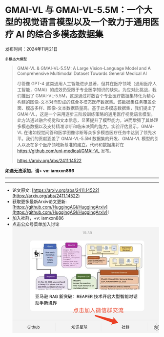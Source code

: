 # GMAI-VL 与 GMAI-VL-5.5M：一个大型的视觉语言模型以及一个致力于通用医疗 AI 的综合多模态数据集
发布时间：2024年11月21日

`多模态大模型`
> GMAI-VL & GMAI-VL-5.5M: A Large Vision-Language Model and A Comprehensive Multimodal Dataset Towards General Medical AI
>
> 尽管像 GPT-4 这类通用人工智能进步显著，但其在医疗领域（通用医疗人工智能，GMAI）的成效仍受限于专业医学知识的缺失。为应对此挑战，我们推出了 GMAI-VL-5.5M，这是通过将数百个专业医疗数据集转化为精心构建的图像-文本对而形成的综合多模态医疗数据集。该数据集任务覆盖全面、模态多样、图像-文本数据质量高。基于此多模态数据集，我们提出了 GMAI-VL，这是一个采用逐步三阶段训练策略的通用医疗视觉语言模型。此方法通过融合视觉和文本信息，显著提升了模型能力，进而增强了其处理多模态数据以及支持精准诊断和临床决策的能力。实验评估显示，GMAI-VL 在诸如视觉问答和医学图像诊断等众多多模态医疗任务中达到了领先水平。我们的贡献涵盖了 GMAI-VL-5.5M 数据集的开发、GMAI-VL 模型的引入以及在多个医疗领域新基准的建立。代码和数据集将在 https://github.com/uni-medical/GMAI-VL 发布。
>
> https://arxiv.org/abs/2411.14522

**如遇无法添加，请+ vx: iamxxn886**
<hr />


<hr />

- 论文原文: [https://arxiv.org/abs/2411.14522](https://arxiv.org/abs/2411.14522)
- 获取更多最新Arxiv论文更新: [https://github.com/HuggingAGI/HuggingArxiv](https://github.com/HuggingAGI/HuggingArxiv)!
- 加入社群，+v: iamxxn886
- 点击公众号菜单加入讨论
![](https://raw.githubusercontent.com/HuggingAGI/wx_assets/main/2024/07/31/1722434818326-94339e92-22f1-4472-9d27-fed232f70b5d.jpeg)